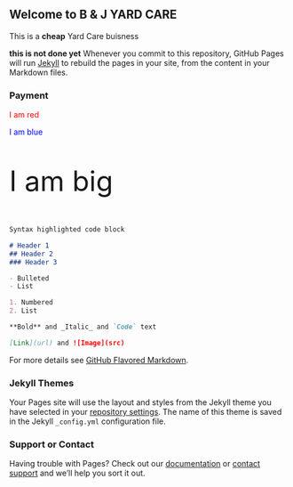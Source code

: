 ## Welcome to B & J YARD CARE

This is a **cheap** Yard Care buisness

**this is not done yet** 
Whenever you commit to this repository, GitHub Pages will run [Jekyll](https://jekyllrb.com/) to rebuild the pages in your site, from the content in your Markdown files.

### Payment

<p style="color:red;">I am red</p>
<p style="color:blue;">I am blue</p>
<p style="font-size:50px;">I am big</p>

```markdown
Syntax highlighted code block

# Header 1
## Header 2
### Header 3

- Bulleted
- List

1. Numbered
2. List

**Bold** and _Italic_ and `Code` text

[Link](url) and ![Image](src)
```

For more details see [GitHub Flavored Markdown](https://guides.github.com/features/mastering-markdown/).

### Jekyll Themes

Your Pages site will use the layout and styles from the Jekyll theme you have selected in your [repository settings](https://github.com/b-j-yard-care/THE-WEBSITE/settings). The name of this theme is saved in the Jekyll `_config.yml` configuration file.

### Support or Contact

Having trouble with Pages? Check out our [documentation](https://help.github.com/categories/github-pages-basics/) or [contact support](https://github.com/contact) and we’ll help you sort it out.
